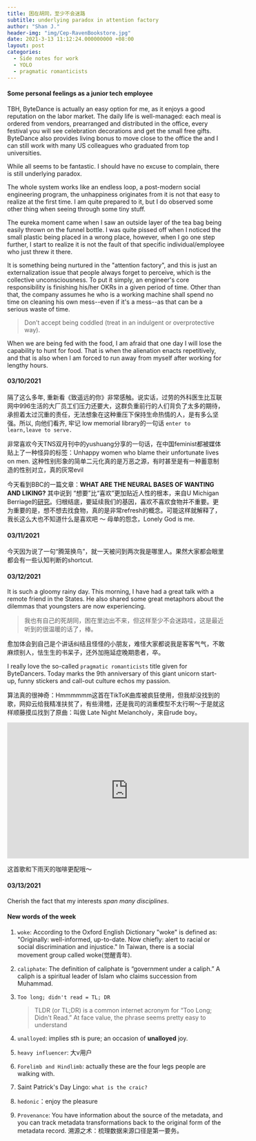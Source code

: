 ```yaml
---
title: 困在胡同，至少不会迷路
subtitle: underlying paradox in attention factory
author: "Shan J."
header-img: "img/Cep-RavenBookstore.jpg"
date: 2021-3-13 11:12:24.000000000 +08:00
layout: post
categories:
  - Side notes for work
  - YOLO
  - pragmatic romanticists
---
```


#### Some personal feelings as a junior tech employee

TBH, ByteDance is actually an easy option for me, as it enjoys a good reputation on the labor market. The daily life is well-managed: each meal is ordered from vendors, prearranged and distributed in the office, every festival you will see celebration decorations and get the small free gifts. ByteDance also provides living bonus to move close to the office the and I can still work with many US colleagues who graduated from top universities.

While all seems to be fantastic. I should have no excuse to complain, there is still underlying paradox.

The whole system works like an endless loop, a post-modern social engineering program, the unhappiness originates from it is not that easy to realize at the first time. I am quite prepared to it, but I do observed some other thing when seeing through some tiny stuff.

The eureka moment came when I saw an outside layer of the tea bag being easily thrown on the funnel bottle. I was quite pissed off when I noticed the small plastic being placed in a wrong place, however, when I go one step further, I start to realize it is not the fault of that specific individual/employee who just threw it there.

It is something being nurtured in the "attention factory", and this is just an externalization issue that people always forget to perceive, which is the collective unconsciousness. To put it simply, an engineer's core responsibility is finishing his/her OKRs in a given period of time. Other than that, the company assumes he who is a working machine shall spend no time on cleaning his own mess--even if it's a mess--as that can be a serious waste of time.

> Don’t accept being coddled (treat in an indulgent or overprotective way).

When we are being fed with the food, I am afraid that one day I will lose the capability to hunt for food. That is when the alienation enacts repetitively, and that is also when I am forced to run away from myself after working for lengthy hours.

#### 03/10/2021

隔了这么多年, 重新看《致遥远的你》非常感触。说实话，过劳的外科医生比互联网中996生活的大厂员工们压力还要大，这群负重前行的人们背负了太多的期待，承担着太过沉重的责任，无法想象在这种重压下保持生命热情的人，是有多么坚强。所以, 向他们看齐, 牢记 low memorial library的一句话 `enter to learn,leave to serve.`

非常喜欢今天TNS双月刊中的yushuang分享的一句话，在中国feminist都被媒体贴上了一种怪异的标签：Unhappy women who blame their unfortunate lives on men. 这种性别形象的简单二元化真的是万恶之源，有时甚至是有一种蓄意制造的性别对立，真的灰常evil

今天看到BBC的一篇文章：**WHAT ARE THE NEURAL BASES OF WANTING AND LIKING?** 其中说到 “想要”比“喜欢”更加贴近人性的根本，来自U Michigan Berriage的[研究](https://sites.lsa.umich.edu/berridge-lab/)。归根结底，要延续我们的基因，喜欢不喜欢食物并不重要。更为重要的是，想不想去找食物，真的是非常refresh的概念。可能这样就解释了，我长这么大也不知道什么是喜欢吧 ～ 母单的怨念，Lonely God is me.

#### 03/11/2021

今天因为说了一句“腾笼换鸟”，就一天被问到两次我是哪里人。果然大家都会眼里都会有一些认知判断的shortcut.

#### 03/12/2021

It is such a gloomy rainy day. This morning, I have had a great talk with a remote friend in the States. He also shared some great metaphors about the dilemmas that youngsters are now experiencing.

> 我也有自己的死胡同，困在里边出不来，但这样至少不会迷路哇，这是最近听到的很温暖的话了，棒。

愈加体会到自己是个讲话纠结且怪怪的小朋友，难怪大家都说我是客客气气，不敢麻烦别人，怯生生的书呆子，还外加拖延症晚期患者，卒。

I really love the so-called `pragmatic romanticists`  title given for ByteDancers. Today marks the 9th anniversary of this giant unicorn start-up, funny stickers and call-out culture echos my passion.

算法真的很神奇：Hmmmmmm这首在TikToK曲库被疯狂使用，但我却没找到的歌，网抑云给我精准扶贫了，有些滑稽，还是我司的消重模型不太行啊～于是就这样顺藤摸瓜找到了原曲：叫做 Late Night Melancholy，来自rude boy。

<iframe width="560" height="315" src="https://www.youtube.com/embed/TERlLbXRAEs" frameborder="0" allow="accelerometer; autoplay; clipboard-write; encrypted-media; gyroscope; picture-in-picture" allowfullscreen></iframe>

这首歌和下雨天的咖啡更配哦～

#### 03/13/2021

Cherish the fact that my interests *span many disciplines*.

#### New words of the week

1. `woke`: According to the Oxford English Dictionary "woke" is defined as: "Originally: well-informed, up-to-date. Now chiefly: alert to racial or social discrimination and injustice." In Taiwan, there is a social movement group called woke(觉醒青年).

2. `caliphate`: The definition of caliphate is “government under a caliph.” A caliph is a spiritual leader of Islam who claims succession from Muhammad.

3. `Too long; didn't read = TL; DR`

   > TLDR (or TL;DR) is a common internet acronym for “Too Long; Didn't Read.” At face value, the phrase seems pretty easy to understand

4. `unalloyed`: implies sth is pure; an occasion of **unalloyed** joy.

5. `heavy influencer`: 大v用户

6. `Forelimb and Hindlimb`: actually these are the four legs people are walking with.

7. Saint Patrick's Day Lingo: `what is the craic? `

8. `hedonic`：enjoy the pleasure

9. `Provenance`: You have information about the source of the metadata, and you can track metadata transformations back to the original form of the metadata record. 溯源之术：梳理数据来源口径是第一要务。
